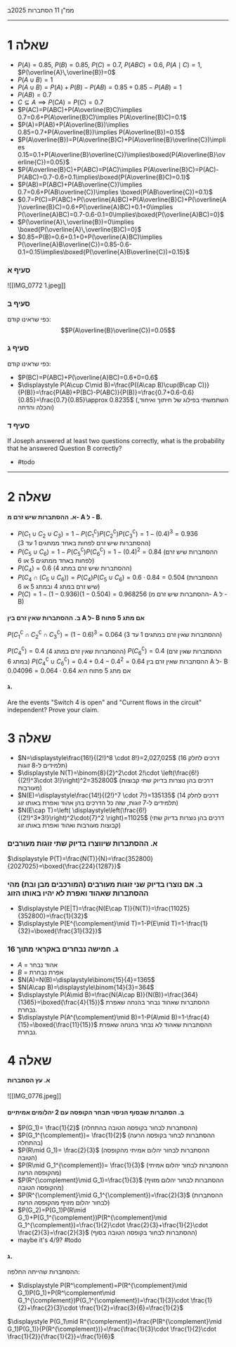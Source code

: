 ממ"ן 11 
הסתברות
2025ב
___
# שאלה 1

- $P(A)=0.85$, $P(B)=0.85$, $P(C)=0.7$, $P(ABC)=0.6$, $P(A\mid C)=1$, $P(\overline{A}\,\overline{B})=0$
- $P(A \cup B)=1$
- $P(A \cup B)=P(A)+P(B)-P(AB)=0.85+0.85-P(AB)=1$ 
- $P(AB)=0.7$
- $C\subseteq A \implies P(CA)=P(C)=0.7$
- $P(AC)=P(ABC)+P(A\overline{B}C)\implies 0.7=0.6+P(A\overline{B}C)\implies P(A\overline{B}C)=0.1$
- $P(A)=P(AB)+P(A\overline{B})\implies 0.85=0.7+P(A\overline{B})\implies P(A\overline{B})=0.15$
- $P(A\overline{B})=P(A\overline{B}C)+P(A\overline{B}\overline{C})\implies 0.15=0.1+P(A\overline{B}\overline{C})\implies\boxed{P(A\overline{B}\overline{C})=0.05}$ 
- $P(A\overline{B}C)+P(ABC)=P(AC)\implies P(A\overline{B}C)=P(AC)-P(ABC)=0.7-0.6=0.1\implies\boxed{P(A\overline{B}C)=0.1}$
- $P(AB)=P(ABC)+P(AB\overline{C})\implies 0.7=0.6+P(AB\overline{C})\implies \boxed{P(AB\overline{C})=0.1}$
- $0.7=P(C)=P(ABC)+P(\overline{A}BC)+P(A\overline{B}C)+P(\overline{A}\overline{B}C)=0.6+P(\overline{A}BC)+0.1+0\implies P(\overline{A}BC)=0.7-0.6-0.1=0\implies\boxed{P(\overline{A}BC)=0}$
- $P(\overline{A}\,\overline{B})=0\implies \boxed{P(\overline{A}\,\overline{B}C)=0}$
- $0.85=P(B)=0.6+0.1+0+P(\overline{A}BC)\implies P(\overline{A}B\overline{C})=0.85-0.6-0.1=0.15\implies\boxed{P(\overline{A}B\overline{C})=0.15}$ 

### סעיף א

![[IMG_0772 1.jpeg]]


### סעיף ב
כפי שראינו קודם:
$$P(A\overline{B}\overline{C})=0.05$$
### סעיף ג
כפי שראינו קודם:
- $P(BC)=P(ABC)+P(\overline{A}BC)=0.6+0=0.6$
- $\displaystyle P(A\cup C\mid B)=\frac{P((A\cap B)\cup(B\cap C))}{P(B)}=\frac{P(AB)+P(BC)-P(ABC)}{P(B)}=\frac{0.7+0.6-0.6}{0.85}=\frac{0.7}{0.85}\approx 0.8235$
(השתמשתי בפילוג של חיתוך ואיחוד, והכלה והדחה)
### סעיף ד

If Joseph answered at least two questions correctly, what is the probability that he answered Question B correctly?

- #todo 

---

# שאלה 2

#### א. ההסתברות שיש זרם מ- A ל - B.

- $P(C_1\cup C_2 \cup C_3)=1-P(C_1^{\complement})P(C_2^{\complement})P(C_3^{\complement})=1-(0.4)^3=0.936$    (ההסתברות שיש זרם לפחות באחד ממתגים 1 עד 3)
- $P(C_5\cup C_6)=1-P(C_5^{\complement})P(C_6^{\complement})=1-(0.4)^2=0.84$  	(ההסתברות שיש זרם לפחות באחד ממתגים 5 או 6)
- $P(C_4)=0.6$ (ההסתברות שיש זרם במתג 4)
- $P(C_4\cap (C_5 \cup C_6))=P(C_4)P(C_5\cup C_6)=0.6\cdot 0.84=0.504$ (ההסתברות שיש זרם במתג 4 ובמתג 5 או 6)
- $P(C)=1-(1-0.936)(1-0.504)=0.968256$ (ההסתברות שיש זרם מ- A ל - B)

#### ב. ההסתברות שאין זרם בין A ל- B אם מתג 5 פתוח

$P(C_1^{\complement}\cap C_2^{\complement}\cap C_3^{\complement})=(1-0.6)^3=0.064$ (ההסתברות שאין זרם במתגים 1 עד 3)

$P(C_4^{\complement})=0.4$ (ההסתברות שאין זרם במתג 4)
$P(C_6^{\complement})=0.4$ (ההסתברות שאין זרם במתג 6)
$P(C_4^{\complement}\cup C_6^{\complement})=0.4+0.4-0.4^2=0.64$ 
ההסתברות שאין זרם בין A ל- B אם מתג 5 פתוח היא $0.64 \cdot 0.064=0.04096$
#### ג.
Are the events "Switch 4 is open" and "Current flows in the circuit" independent? Prove your claim.


# שאלה 3

- $N=\displaystyle\frac{16!}{(2!)^8 \cdot 8!}=2,027,025$      (דרכים לחלק 16 תלמידים ל-8 זוגות)
- $\displaystyle N(T)=\binom{8}{2}^2\cdot 2!\cdot \left(\frac{6!}{(2!)^3\cdot 3!}\right)^2=352800$       (דרכים בהן נוצרות בדיוק שתי קבוצות מעורבות)
- $N(E)=\displaystyle\frac{14!}{(2!)^7 \cdot 7!}=135135$        (דרכים לחלק 14 תלמידים ל-7 זוגות, שזה כל הדרכים בהן אהוד ואפרת באותו זוג)
- $N(E\cap T)=\left( \displaystyle\left(\frac{6!}{(2!)^3*3!}\right)^2\cdot{7}^2 \right)=11025$      (דרכים בהן נוצרות בדיוק שתי קבוצות מעורבות ואהוד ואפרת באותו זוג)

### א. ההסתברות שיווצרו בדיוק שתי זוגות מעורבים

$\displaystyle P(T)=\frac{N(T)}{N}=\frac{352800}{2027025}=\boxed{\frac{224}{1287}}$

### ב. אם נוצרו בדיוק שני זוגות מעורבים (המורכבים מבן ובת) מהי ההסתברות שאהוד ואפרת לא יהיו באותו הזוג

- $\displaystyle P(E|T)=\frac{N(E\cap T)}{N(T)}=\frac{11025}{352800}=\frac{1}{32}$
- $\displaystyle P(E^{\complement}\mid T)=1-P(E\mid T)=1-\frac{1}{32}=\boxed{\frac{31}{32}}$
### ג. חמישה נבחרים באקראי מתוך 16
- $A$ = אהוד נבחר
- $B$ = אפרת נבחרת
- $N(A)=N(B)=\displaystyle\binom{15}{4}=1365$
- $N(A\cap B)=\displaystyle\binom{14}{3}=364$
- $\displaystyle P(A\mid B)=\frac{N(A\cap B)}{N(B)}=\frac{364}{1365}=\boxed{\frac{4}{15}}$     ההסתברות שאהוד נבחר בהנחה שאפרת נבחרת.
- $\displaystyle P(A^{\complement}\mid B)=1-P(A\mid B)=1-\frac{4}{15}=\boxed{\frac{11}{15}}$  ההסתברות שאהוד לא נבחר בהנחה שאפרת נבחרת.


# שאלה 4
#### א. עץ הסתברות

![[IMG_0776.jpeg]]

#### ב. הסתברות שבסוף הניסוי תבחר הקופסה עם 2 יהלומים אמיתיים

- $P(G_1)= \frac{1}{2}$ (ההסתברות לבחור בקופסה הטובה בהתחלה)
- $P(G_1^{\complement})= \frac{1}{2}$ (ההסתברות לבחור בקופסה הרעה בהתחלה)
- $P(R\mid G_1)= \frac{2}{3}$ (ההסתברות לבחור יהלום אמיתי מהקופסה הטובה)
- $P(R\mid G_1^{\complement})= \frac{1}{3}$ (ההסתברות לבחור יהלום אמיתי מהקופסה הרעה)
- $P(R^{\complement}\mid G_1)=\frac{1}{3}$ (ההסתברות לבחור יהלום מזויף מהקופסה הטובה)
- $P(R^{\complement}\mid G_1^{\complement})=\frac{2}{3}$ (ההסתברות לבחור יהלום מזויף מהקופסה הרעה)
- $P(G_2)=P(G_1)P(R\mid G_1)+P(G_1^{\complement})P(R^{\complement}\mid G_1^{\complement})=\frac{1}{2}\cdot \frac{2}{3}+\frac{1}{2}\cdot \frac{2}{3}=\frac{2}{3}$ (ההסתברות לבחור בקופסה הטובה בסוף)
- maybe it's 4/9? #todo 
#### ג.

ההסתברות שהייתה החלפה:
- $\displaystyle P(R^\complement)=P(R^{\complement}\mid G_1)P(G_1)+P(R^\complement\mid G_1^{\complement})P(G_1^{\complement})=\frac{1}{3}\cdot \frac{1}{2}+\frac{2}{3}\cdot \frac{1}{2}=\frac{3}{6}=\frac{1}{2}$


$\displaystyle P(G_1\mid R^{\complement})=\frac{P(R^{\complement}\mid G_1)P(G_1)}{P(R^{\complement})}=\frac{\frac{1}{3}\cdot \frac{1}{2}\cdot \frac{1}{2}}{\frac{1}{2}}=\frac{1}{6}$
